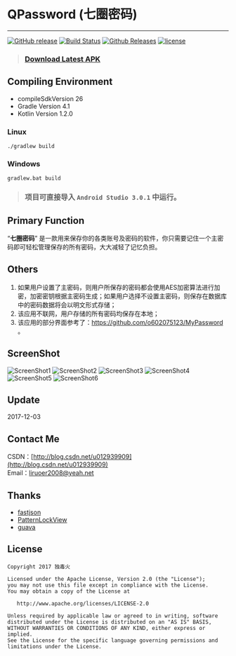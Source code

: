 # QPassword (七圈密码) #
---
[![GitHub release](https://img.shields.io/github/release/liying2008/QPassword.svg)](https://github.com/liying2008/QPassword/releases)
[![Build Status](https://travis-ci.org/liying2008/QPassword.svg?branch=master)](https://travis-ci.org/liying2008/QPassword)
[![Github Releases](https://img.shields.io/github/downloads/liying2008/QPassword/total.svg)](https://codeload.github.com/liying2008/QPassword/zip/master)
[![license](https://img.shields.io/github/license/liying2008/QPassword.svg)](https://github.com/liying2008/QPassword/blob/master/LICENSE)


> ### [Download Latest APK](https://github.com/liying2008/QPassword/releases/download/v1.0.0_beta/qpassword_v1.0.0_beta.apk)

Compiling Environment
---------------------
- compileSdkVersion 26
- Gradle Version 4.1
- Kotlin Version 1.2.0

### Linux
```shell
./gradlew build
```

### Windows
```shell
gradlew.bat build
```

> ### 项目可直接导入 <code>Android Studio 3.0.1</code> 中运行。

Primary Function
----------------
“**七圈密码**” 是一款用来保存你的各类账号及密码的软件，你只需要记住一个主密码即可轻松管理保存的所有密码，大大减轻了记忆负担。

Others
------
1. 如果用户设置了主密码，则用户所保存的密码都会使用AES加密算法进行加密，加密密钥根据主密码生成；如果用户选择不设置主密码，则保存在数据库中的密码数据将会以明文形式存储；
2. 该应用不联网，用户存储的所有密码均保存在本地；
3. 该应用的部分界面参考了：https://github.com/o602075123/MyPassword 。

ScreenShot
----------
![ScreenShot1](screenshot/1.png)
![ScreenShot2](screenshot/2.png)
![ScreenShot3](screenshot/3.png)
![ScreenShot4](screenshot/4.png)
![ScreenShot5](screenshot/5.png)
![ScreenShot6](screenshot/6.png)

Update
------
2017-12-03

Contact Me
---------
CSDN：[http://blog.csdn.net/u012939909](http://blog.csdn.net/u012939909)  
Email：[liruoer2008@yeah.net](mailto:liruoer2008@yeah.net)  

Thanks
----
- [fastjson](https://github.com/alibaba/fastjson)
- [PatternLockView](https://github.com/aritraroy/PatternLockView)
- [guava](https://github.com/google/guava)

License
----

```
Copyright 2017 独毒火

Licensed under the Apache License, Version 2.0 (the "License");
you may not use this file except in compliance with the License.
You may obtain a copy of the License at

   http://www.apache.org/licenses/LICENSE-2.0

Unless required by applicable law or agreed to in writing, software
distributed under the License is distributed on an "AS IS" BASIS,
WITHOUT WARRANTIES OR CONDITIONS OF ANY KIND, either express or implied.
See the License for the specific language governing permissions and
limitations under the License.
```

